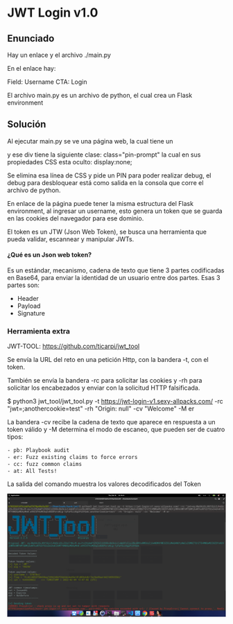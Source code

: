 # JWT Login v1.0

## Enunciado

Hay un enlace y el archivo ./main.py

En el enlace hay:

Field: Username
CTA: Login

El archivo main.py es un archivo de python, el cual crea un Flask environment

## Solución

Al ejecutar main.py se ve una página web, la cual tiene un <div> y ese div tiene la siguiente clase: class="pin-prompt" la cual en sus propiedades CSS esta oculto: display:none;

Se elimina esa línea de CSS y pide un PIN para poder realizar debug, el debug para desbloquear está como salida en la consola que corre el archivo de python.

En enlace de la página puede tener la misma estructura del Flask environment, al ingresar un username, esto genera un token que se guarda en las cookies del navegador para ese dominio.

El token es un JTW (Json Web Token), se busca una herramienta que pueda validar, escannear y manipular JWTs.

#### ¿Qué es un Json web token?

Es un estándar, mecanismo, cadena de texto que tiene 3 partes codificadas en Base64, para enviar la identidad de un usuario entre dos partes. Esas 3 partes son:

- Header
- Payload
- Signature

### Herramienta extra

JWT-TOOL: https://github.com/ticarpi/jwt_tool

Se envía la URL del reto en una petición Http, con la bandera -t, con el token.

También se envía la bandera -rc para solicitar las cookies y -rh para solicitar los encabezados y enviar con la solicitud HTTP falsificada.

$ python3 jwt_tool/jwt_tool.py -t https://jwt-login-v1.sexy-allpacks.com/ -rc "jwt=<token>;anothercookie=test" -rh "Origin: null" -cv "Welcome" -M er

La bandera -cv recibe la cadena de texto que aparece en respuesta a un token válido y -M determina el modo de escaneo, que pueden ser de cuatro tipos:

    - pb: Playbook audit
    - er: Fuzz existing claims to force errors
    - cc: fuzz common claims
    - at: All Tests!

La salida del comando muestra los valores decodificados del Token

![Alt text](./jwtv1-screenshot-solution.png "Solucion")


